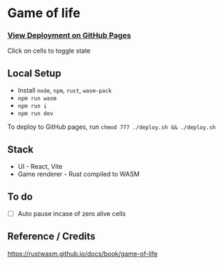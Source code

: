 # Game of life
### [View Deployment on GitHub Pages](https://arpitjp.github.io/wasm-game-of-life/)
Click on cells to toggle state
## Local Setup
- Install `node`, `npm`, `rust`, `wasm-pack`
- `npm run wasm`
- `npm run i`
- `npm run dev`

To deploy to GitHub pages, run
`chmod 777 ./deploy.sh && ./deploy.sh`
## Stack
- UI - React, Vite
- Game renderer - Rust compiled to WASM

## To do
- [ ] Auto pause incase of zero alive cells

## Reference / Credits
https://rustwasm.github.io/docs/book/game-of-life
